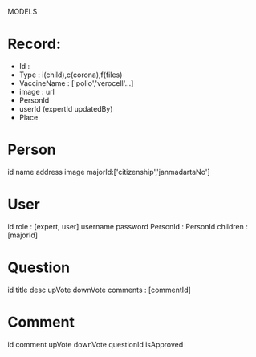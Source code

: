 MODELS

# Record:
 - Id : 
 - Type : i(child),c(corona),f(files)
 - VaccineName : ['polio','verocell'...]
 - image : url
 - PersonId
 - userId (expertId updatedBy)
 - Place

 # Person 
   id
   name
   address
   image 
   majorId:['citizenship','janmadartaNo']

# User
   id
   role : [expert, user]
   username
   password
   PersonId : PersonId
   children :[majorId]


# Question
   id
   title
   desc
   upVote
   downVote
   comments : [commentId]

# Comment
   id
   comment
   upVote
   downVote
   questionId
   isApproved